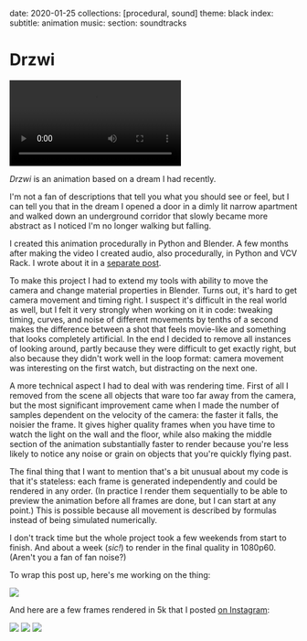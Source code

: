 date: 2020-01-25
collections: [procedural, sound]
theme: black
index:
  subtitle: animation
music:
  section: soundtracks

Drzwi
=====

![](drzwi-sound.mp4)

*Drzwi* is an animation based on a dream I had recently.

I'm not a fan of descriptions that tell you what you should see or feel,
but I can tell you that in the dream I opened a door in a dimly lit
narrow apartment and walked down an underground corridor that slowly
became more abstract as I noticed I'm no longer walking but falling.

I created this animation procedurally in Python and Blender. A few
months after making the video I created audio, also procedurally,
in Python and VCV Rack. I wrote about it in a [separate
post](/posts/drzwi-vcv).

To make this project I had to extend my tools with ability to move
the camera and change material properties in Blender. Turns out, it's
hard to get camera movement and timing right. I suspect it's difficult
in the real world as well, but I felt it very strongly when working on
it in code: tweaking timing, curves, and noise of different movements
by tenths of a second makes the difference between a shot that feels
movie-like and something that looks completely artificial. In the end I
decided to remove all instances of looking around, partly because they
were difficult to get exactly right, but also because they didn't work
well in the loop format: camera movement was interesting on the first
watch, but distracting on the next one.

A more technical aspect I had to deal with was rendering time. First of
all I removed from the scene all objects that ware too far away from the
camera, but the most significant improvement came when I made the number
of samples dependent on the velocity of the camera: the faster it falls,
the noisier the frame. It gives higher quality frames when you have time
to watch the light on the wall and the floor, while also making the
middle section of the animation substantially faster to render because
you're less likely to notice any noise or grain on objects that you're
quickly flying past.

The final thing that I want to mention that's a bit unusual about my
code is that it's stateless: each frame is generated independently and
could be rendered in any order. (In practice I render them sequentially
to be able to preview the animation before all frames are done, but
I can start at any point.) This is possible because all movement is
described by formulas instead of being simulated numerically.

I don't track time but the whole project took a few weekends from start
to finish. And about a week (*sic!*) to render in the final quality in
1080p60. (Aren't you a fan of fan noise?)

To wrap this post up, here's me working on the thing:

![](wip2.gif)

And here are a few frames rendered in 5k that I posted [on Instagram](https://www.instagram.com/p/B721h4BnOKc/):

![](frames/0339.jpg)
![](frames/0500.jpg)
![](frames/1319.jpg)
